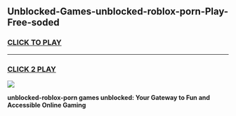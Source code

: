 
## Unblocked-Games-unblocked-roblox-porn-Play-Free-soded
<h3>
<a href="https://premium76.site?title=unblocked-roblox-porn&ref=10A">CLICK TO PLAY</a></h3>
<hr>

<h3>
<a href="https://premium76.site?title=unblocked-roblox-porn&ref=10A">CLICK 2 PLAY</a>
  
</h3>

<a href="https://premium76.site?title=unblocked-roblox-porn&ref=10A"><img src="https://clearcache.store/games.png"></a>


**unblocked-roblox-porn games unblocked: Your Gateway to Fun and Accessible Online Gaming**
